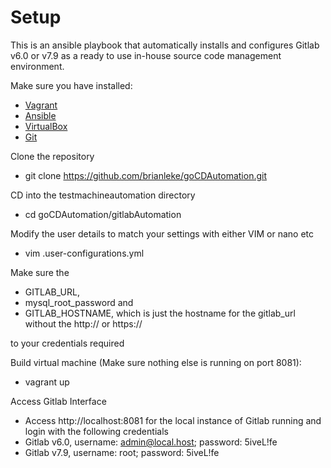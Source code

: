 Setup
============================
This is an ansible playbook that automatically installs and configures Gitlab v6.0 or v7.9 as a ready to use in-house source code management environment.

Make sure you have installed:
* [Vagrant](https://www.vagrantup.com/)
* [Ansible](http://www.ansible.com/home)
* [VirtualBox](https://www.virtualbox.org/)
* [Git](https://git-scm.com/downloads)

Clone the repository
* git clone https://github.com/brianleke/goCDAutomation.git

CD into the testmachineautomation directory
* cd goCDAutomation/gitlabAutomation

Modify the user details to match your settings with either VIM or nano etc
* vim .user-configurations.yml

Make sure the 
* GITLAB_URL, 
* mysql_root_password and 
* GITLAB_HOSTNAME, which is just the hostname for the gitlab_url without the http:// or https:// 

to your credentials required

Build virtual machine (Make sure nothing else is running on port 8081):
* vagrant up

Access Gitlab Interface
* Access http://localhost:8081 for the local instance of Gitlab running and login with the following credentials
* Gitlab v6.0, username: admin@local.host; password: 5iveL!fe
* Gitlab v7.9, username: root; password: 5iveL!fe
